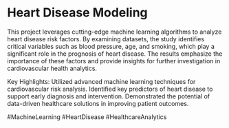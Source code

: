# Heart Disease Modeling

This project leverages cutting-edge machine learning algorithms to analyze heart disease risk factors. By examining datasets, the study identifies critical variables such as blood pressure, age, and smoking, which play a significant role in the prognosis of heart disease. The results emphasize the importance of these factors and provide insights for further investigation in cardiovascular health analytics.

Key Highlights:
Utilized advanced machine learning techniques for cardiovascular risk analysis.
Identified key predictors of heart disease to support early diagnosis and intervention.
Demonstrated the potential of data-driven healthcare solutions in improving patient outcomes.

#MachineLearning #HeartDisease #HealthcareAnalytics
